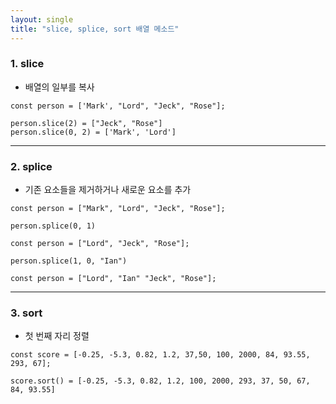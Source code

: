 ```yaml
---
layout: single
title: "slice, splice, sort 배열 메소드"
---
```


### 1. slice   
- 배열의 일부를 복사

```
const person = ['Mark', "Lord", "Jeck", "Rose"];

person.slice(2) = ["Jeck", "Rose"]
person.slice(0, 2) = ['Mark', 'Lord']
```

***

### 2. splice   
- 기존 요소들을 제거하거나 새로운 요소를 추가

```
const person = ["Mark", "Lord", "Jeck", "Rose"];

person.splice(0, 1)
```

```
const person = ["Lord", "Jeck", "Rose"];

person.splice(1, 0, "Ian")
```

```
const person = ["Lord", "Ian" "Jeck", "Rose"];
```

***

### 3. sort     
- 첫 번째 자리 정렬

```
const score = [-0.25, -5.3, 0.82, 1.2, 37,50, 100, 2000, 84, 93.55, 293, 67];

score.sort() = [-0.25, -5.3, 0.82, 1.2, 100, 2000, 293, 37, 50, 67, 84, 93.55]
```
